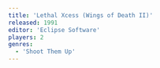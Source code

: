 ```yaml
---
title: 'Lethal Xcess (Wings of Death II)'
released: 1991
editor: 'Eclipse Software'
players: 2
genres:
  - 'Shoot Them Up'
---
```

